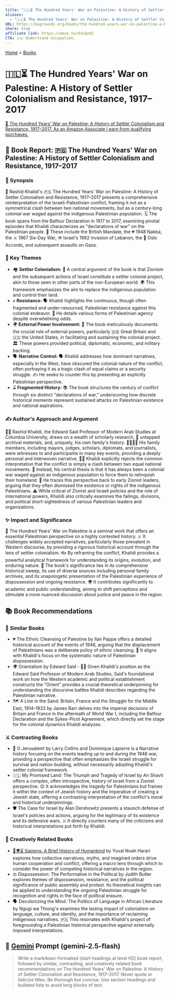 ```yaml
---
title: "🇮🇱⏳ The Hundred Years' War on Palestine: A History of Settler Colonialism and Resistance, 1917–2017"
aliases:
  - "🇮🇱⏳ The Hundred Years' War on Palestine: A History of Settler Colonialism and Resistance, 1917–2017"
URL: https://bagrounds.org/books/the-hundred-years-war-on-palestine-a-history-of-settler-colonialism-and-resistance-1917-2017
share: true
affiliate link: https://amzn.to/4nLQzm2
CTA: 🇵🇸 Understand occupation.
---
```

[Home](../index.md) > [Books](./index.md)  
# 🇮🇱⏳ The Hundred Years' War on Palestine: A History of Settler Colonialism and Resistance, 1917–2017  
[🛒 The Hundred Years' War on Palestine: A History of Settler Colonialism and Resistance, 1917–2017. As an Amazon Associate I earn from qualifying purchases.](https://amzn.to/4nLQzm2)  
  
## 📖 Book Report: 🇵🇸 The Hundred Years' War on Palestine: A History of Settler Colonialism and Resistance, 1917–2017  
  
### 📝 Synopsis  
  
📖 Rashid Khalidi's 🇵🇸 The Hundred Years' War on Palestine: A History of Settler Colonialism and Resistance, 1917–2017 presents a comprehensive reinterpretation of the Israeli-Palestinian conflict, framing it not as a symmetrical clash between two national movements, but as a century-long colonial war waged against the indigenous Palestinian population. 🗓️ The book spans from the Balfour Declaration in 1917 to 2017, examining pivotal episodes that Khalidi characterizes as "declarations of war" on the Palestinian people. 📜 These include the British Mandate, the 💔 1948 Nakba, the ⚔️ 1967 Six-Day War, 🪖 Israel's 1982 invasion of Lebanon, the 🤝 Oslo Accords, and subsequent assaults on Gaza.  
  
### 🔑 Key Themes  
  
* 🏘️ **Settler Colonialism:** 🔑 A central argument of the book is that Zionism and the subsequent actions of Israel constitute a settler colonial project, akin to those seen in other parts of the non-European world. 🌍 This framework emphasizes the aim to replace the indigenous population and control their land.  
* ✊ **Resistance:** 🗣️ Khalidi highlights the continuous, though often fragmented and under-resourced, Palestinian resistance against this colonial endeavor. 💪 He details various forms of Palestinian agency despite overwhelming odds.  
* 🌍 **External Power Involvement:** 📜 The book meticulously documents the crucial role of external powers, particularly 🇬🇧 Great Britain and 🇺🇸 the United States, in facilitating and sustaining the colonial project. 🏛️ These powers provided political, diplomatic, economic, and military backing.  
* 🗣️ **Narrative Control:** 🗣️ Khalidi addresses how dominant narratives, especially in the West, have obscured the colonial nature of the conflict, often portraying it as a tragic clash of equal claims or a security struggle. ✍️ He seeks to counter this by presenting an explicitly Palestinian perspective.  
* ⌛ **Fragmented History:** 📚 The book structures the century of conflict through six distinct "declarations of war," underscoring how discrete historical moments represent sustained attacks on Palestinian existence and national aspirations.  
  
### ✍️ Author's Approach and Argument  
  
👨‍🏫 Rashid Khalidi, the Edward Said Professor of Modern Arab Studies at Columbia University, draws on a wealth of scholarly research, 📁 untapped archival materials, and, uniquely, his own family's history. 👨‍👩‍👧‍👦 His family members, including mayors, judges, scholars, diplomats, and journalists, were witnesses to and participants in many key events, providing a deeply personal and interwoven narrative. 🙅‍♂️ Khalidi explicitly rejects the common interpretation that the conflict is simply a clash between two equal national movements. 🎯 Instead, his central thesis is that it has always been a colonial war waged against an indigenous population to force them to relinquish their homeland. 👴 He traces this perspective back to early Zionist leaders, arguing that they often dismissed the existence or rights of the indigenous Palestinians. ⚠️ While critical of Zionist and Israeli policies and the role of international powers, Khalidi also critically examines the failings, divisions, and political short-sightedness of various Palestinian leaders and organizations.  
  
### ✨ Impact and Significance  
  
🌟 The Hundred Years' War on Palestine is a seminal work that offers an essential Palestinian perspective on a highly contested history. ⚔️ It challenges widely accepted narratives, particularly those prevalent in Western discourse, by providing a rigorous historical account through the lens of settler colonialism. 👓 By reframing the conflict, Khalidi provides a powerful analytical framework for understanding its origins, evolution, and enduring nature. 💯 The book's significance lies in its comprehensive historical sweep, its use of diverse sources including personal family archives, and its unapologetic presentation of the Palestinian experience of dispossession and ongoing resistance. 🌍 It contributes significantly to academic and public understanding, aiming to shift perceptions and stimulate a more nuanced discussion about justice and peace in the region.  
  
## 📚 Book Recommendations  
  
### 🤝 Similar Books  
  
* 💔 The Ethnic Cleansing of Palestine by Ilan Pappe offers a detailed historical account of the events of 1948, arguing that the displacement of Palestinians was a deliberate policy of ethnic cleansing. 🎯 It aligns with Khalidi's focus on the systematic nature of Palestinian dispossession.  
* 🌍 Orientalism by Edward Said - 👨‍🏫 Given Khalidi's position as the Edward Said Professor of Modern Arab Studies, Said's foundational work on how the Western academic and political establishment constructs the "Orient" provides a crucial theoretical underpinning for understanding the discursive battles Khalidi describes regarding the Palestinian narrative.  
* 🗺️ A Line in the Sand: Britain, France and the Struggle for the Middle East, 1914–1922 by James Barr delves into the imperial decisions of Britain and France in the aftermath of World War I, including the Balfour Declaration and the Sykes-Picot Agreement, which directly set the stage for the colonial dynamics Khalidi analyzes.  
  
### ⚔️ Contrasting Books  
  
* 📖 O Jerusalem! by Larry Collins and Dominique Lapierre is a Narrative history focusing on the events leading up to and during the 1948 war, providing a perspective that often emphasizes the Israeli struggle for survival and nation-building, without necessarily adopting Khalidi's settler colonial framework.  
* 🇮🇱 My Promised Land: The Triumph and Tragedy of Israel by Ari Shavit offers a complex, often introspective, history of Israel from a Zionist perspective. 😔 It acknowledges the tragedy for Palestinians but frames it within the context of Jewish history and the imperative of creating a Jewish state, offering a contrasting interpretation of the conflict's moral and historical underpinnings.  
* 🛡️ The Case for Israel by Alan Dershowitz presents a staunch defense of Israel's policies and actions, arguing for the legitimacy of its existence and its defensive wars. ⚔️ It directly counters many of the criticisms and historical interpretations put forth by Khalidi.  
  
### 🧠 Creatively Related Books  
  
* [📜🌍⏳ Sapiens: A Brief History of Humankind](./sapiens-a-brief-history-of-humankind.md) by Yuval Noah Harari explores how collective narratives, myths, and imagined orders drive human cooperation and conflict, offering a macro lens through which to consider the power of competing historical narratives in the region.  
* ⚖️ Dispossession: The Performative in the Political by Judith Butler explores themes of dispossession, resistance, and the political significance of public assembly and protest. Its theoretical insights can be applied to understanding the ongoing Palestinian struggle for recognition and rights in the face of political erasure.  
* 🗣️ Decolonizing the Mind: The Politics of Language in African Literature by Ngugi wa Thiong'o examines the lasting impact of colonialism on language, culture, and identity, and the importance of reclaiming indigenous narratives. 🇵🇸 This resonates with Khalidi's project of foregrounding a Palestinian historical perspective against externally imposed interpretations.  
  
## 💬 [Gemini](https://gemini.google.com) Prompt (gemini-2.5-flash)  
> Write a markdown-formatted (start headings at level H2) book report, followed by similar, contrasting, and creatively related book recommendations on The Hundred Years' War on Palestine: A History of Settler Colonialism and Resistance, 1917–2017. Never quote or italicize titles. Be thorough but concise. Use section headings and bulleted lists to avoid long blocks of text.